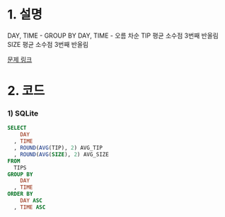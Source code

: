 # 1. 설명
DAY, TIME - GROUP BY
DAY, TIME - 오름 차순
TIP 평균 소수점 3번째 반올림
SIZE 평균 소수점 3번째 반올림

[문제 링크](https://solvesql.com/problems/tip-analysis/)


# 2. 코드
### 1) SQLite
```sql
SELECT
    DAY
  , TIME
  , ROUND(AVG(TIP), 2) AVG_TIP
  , ROUND(AVG(SIZE), 2) AVG_SIZE
FROM
  TIPS
GROUP BY
    DAY
  , TIME
ORDER BY
    DAY ASC
  , TIME ASC
```
